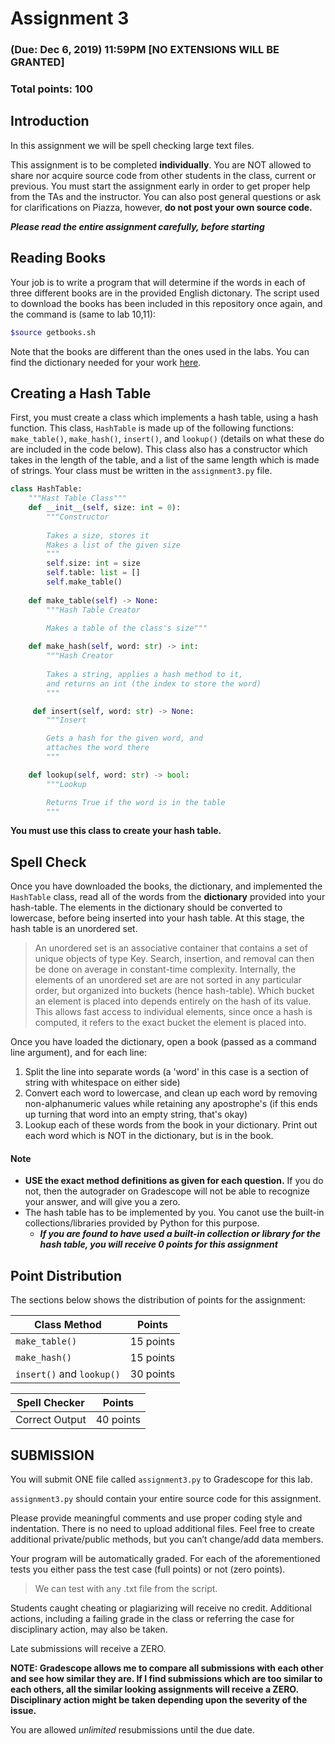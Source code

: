 # Assignment 3

### (Due: Dec 6, 2019) 11:59PM  [NO EXTENSIONS WILL BE GRANTED]

### Total points: 100

## Introduction

In this assignment we will be spell checking large text files.

This assignment is to be completed **individually**. You are NOT allowed to share nor acquire source code from other students in the class, current or previous. You must start the assignment early in order to get proper help from the TAs and the instructor. You can also post general questions or ask for clarifications on Piazza, however, **do not post your own source code.**

**_Please read the entire assignment carefully, before starting_**

## Reading Books

Your job is to write a program that will determine if the words in each of three different books are in the provided English dictonary. The script used to download the books has been included in this repository once again, and the command is (same to lab 10,11):

```bash
$source getbooks.sh
```

Note that the books are different than the ones used in the labs. You can find the dictionary needed for your work [here](link).

## Creating a Hash Table

First, you must create a class which implements a hash table, using a hash function. This class, `HashTable` is made up of the following functions: `make_table()`, `make_hash()`, `insert()`, and `lookup()` (details on what these do are included in the code below). This class also has a constructor which takes in the length of the table, and a list of the same length which is made of strings. Your class must be written in the `assignment3.py` file.

```python
class HashTable:
    """Hast Table Class"""
    def __init__(self, size: int = 0):
        """Constructor
        
        Takes a size, stores it
        Makes a list of the given size
        """
        self.size: int = size
        self.table: list = []
        self.make_table()
    
    def make_table(self) -> None:
        """Hash Table Creator
        
        Makes a table of the class's size"""

    def make_hash(self, word: str) -> int:
        """Hash Creator
        
        Takes a string, applies a hash method to it,
        and returns an int (the index to store the word)
        """

     def insert(self, word: str) -> None:
        """Insert

        Gets a hash for the given word, and
        attaches the word there
        """

    def lookup(self, word: str) -> bool:
        """Lookup

        Returns True if the word is in the table
        """

```

**You must use this class to create your hash table.**

## Spell Check

Once you have downloaded the books, the dictionary, and implemented the `HashTable` class, read all of the words from the **dictionary** provided into your hash-table. The elements in the dictionary should be converted to lowercase, before being inserted into your hash table. At this stage, the hash table is an unordered set.

>An unordered set is an associative container that contains a set of unique objects of type Key. Search, insertion, and removal can then be done on average in constant-time complexity. Internally, the elements of an unordered set are are not sorted in any particular order, but organized into buckets (hence hash-table). Which bucket an element is placed into depends entirely on the hash of its value. This allows fast access to individual elements, since once a hash is computed, it refers to the exact bucket the element is placed into.

Once you have loaded the dictionary, open a book (passed as a command line argument), and for each line:

1. Split the line into separate words (a 'word' in this case is a section of string with whitespace on either side)
2. Convert each word to lowercase, and clean up each word by removing non-alphanumeric values while retaining any apostrophe's (if this ends up turning that word into an empty string, that's okay)
3. Lookup each of these words from the book in your dictionary. Print out each word which is NOT in the dictionary, but is in the book.

#### Note

* **USE the exact method definitions as given for each question.** If you do not, then the autograder on Gradescope will not be able to recognize your answer, and will give you a zero.
* The hash table has to be implemented by you. You canot use the built-in collections/libraries provided by Python for this purpose.
  * **_If you are found to have used a built-in collection or library for the hash table, you will receive 0 points for this assignment_**

## Point Distribution

The sections below shows the distribution of points for the assignment:

|      Class Method         |  Points |
|          ---              |   ---   |
|     `make_table()`        |15 points|
|     `make_hash()`         |15 points|
| `insert()` and `lookup()` |30 points|

| Spell Checker |  Points  |
|      ---      |    ---   |
|Correct Output | 40 points|

## SUBMISSION

You will submit ONE file called `assignment3.py` to Gradescope for this lab.

`assignment3.py` should contain your entire source code for this assignment.

Please provide meaningful comments and use proper coding style and indentation. There is no need to upload additional files. Feel free to create additional private/public methods, but you can’t change/add data members.

Your program will be automatically graded. For each of the aforementioned tests you either pass the test case (full points) or not (zero points).

>We can test with any .txt file from the script.

Students caught cheating or plagiarizing will receive no credit. Additional actions, including a failing grade in the class or referring the case for disciplinary action, may also be taken.

Late submissions will receive a ZERO.

**NOTE: Gradescope allows me to compare all submissions with each other and see how similar they are. If I find submissions which are too similar to each others, all the similar looking assignments will receive a ZERO. Disciplinary action might be taken depending upon the severity of the issue.**

You are allowed _unlimited_ resubmissions until the due date.